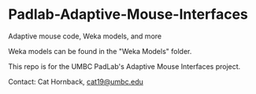 Padlab-Adaptive-Mouse-Interfaces
================================

Adaptive mouse code, Weka models, and more

Weka models can be found in the "Weka Models" folder.

This repo is for the UMBC PadLab's Adaptive Mouse Interfaces project.

Contact: Cat Hornback, cat19@umbc.edu
